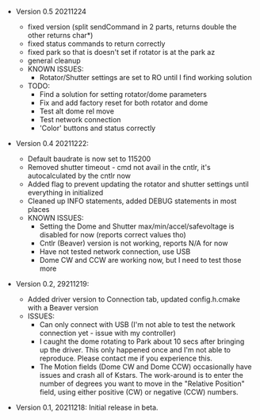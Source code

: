 - Version 0.5 20211224
  - fixed version (split sendCommand in 2 parts, returns double the other returns char*)
  - fixed status commands to return correctly
  - fixed park so that is doesn't set if rotator is at the park az
  - general cleanup
  - KNOWN ISSUES:
    - Rotator/Shutter settings are set to RO until I find working solution
  - TODO:
    - Find a solution for setting rotator/dome parameters
    - Fix and add factory reset for both rotator and dome
    - Test alt dome rel move
    - Test network connection
    - 'Color' buttons and status correctly

- Version 0.4 20211222:
  - Default baudrate is now set to 115200
  - Removed shutter timeout - cmd not avail in the cntlr, it's autocalculated by the cntlr now
  - Added flag to prevent updating the rotator and shutter settings until everything in initialized
  - Cleaned up INFO statements, added DEBUG statements in most places
  - KNOWN ISSUES:
    - Setting the Dome and Shutter max/min/accel/safevoltage is disabled for now (reports correct values tho)
    - Cntlr (Beaver) version is not working, reports N/A for now
    - Have not tested network connection, use USB
    - Dome CW and CCW are working now, but I need to test those more
    
- Version 0.2, 29211219: 
  - Added driver version to Connection tab, updated config.h.cmake with a Beaver version
  - ISSUES:
    - Can only connect with USB (I'm not able to test the network connection yet - issue with my controller)
    - I caught the dome rotating to Park about 10 secs after bringing up the driver.  This only happened once and I'm not able to reproduce.  Please contact me if you experience this.
    - The Motion fields (Dome CW and Dome CCW) occasionally have issues and crash all of Kstars.  The work-around is to enter the number of degrees you want to move in the "Relative Position" field, using either positive (CW) or negative (CCW) numbers.
    
- Version 0.1, 20211218:  Initial release in beta.
